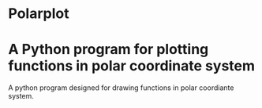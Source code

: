 # Polarplot
A Python program for plotting functions in polar coordinate system
=======

A python program designed for drawing functions in polar coordiante system. 
